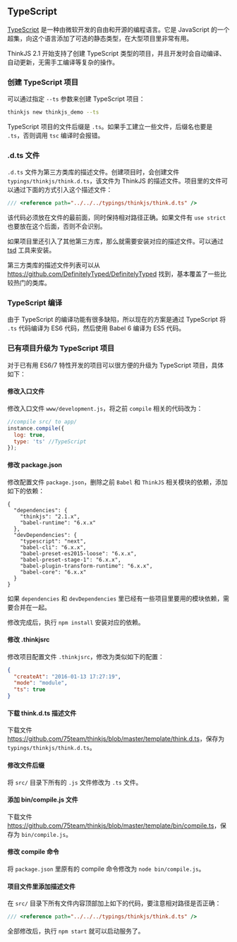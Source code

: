 ## TypeScript

[TypeScript](http://www.typescriptlang.org/) 是一种由微软开发的自由和开源的编程语言。它是 JavaScript 的一个超集，向这个语言添加了可选的静态类型，在大型项目里非常有用。

ThinkJS 2.1 开始支持了创建 TypeScript 类型的项目，并且开发时会自动编译、自动更新，无需手工编译等复杂的操作。

### 创建 TypeScript 项目

可以通过指定 `--ts` 参数来创建 TypeScript 项目：

```sh
thinkjs new thinkjs_demo --ts
```

TypeScript 项目的文件后缀是 `.ts`。如果手工建立一些文件，后缀名也要是 `.ts`，否则调用 `tsc` 编译时会报错。

### .d.ts 文件

`.d.ts` 文件为第三方类库的描述文件。创建项目时，会创建文件 `typings/thinkjs/think.d.ts`，该文件为 ThinkJS 的描述文件。项目里的文件可以通过下面的方式引入这个描述文件：

```js
/// <reference path="../../../typings/thinkjs/think.d.ts" />
```

该代码必须放在文件的最前面，同时保持相对路径正确。如果文件有 `use strict` 也要放在这个后面，否则不会识别。

如果项目里还引入了其他第三方库，那么就需要安装对应的描述文件。可以通过 [tsd](http://definitelytyped.org/tsd/) 工具来安装。

第三方类库的描述文件列表可以从 <https://github.com/DefinitelyTyped/DefinitelyTyped> 找到，基本覆盖了一些比较热门的类库。


### TypeScript 编译

由于 TypeScript 的编译功能有很多缺陷，所以现在的方案是通过 TypeScript 将 `.ts` 代码编译为 ES6 代码，然后使用 Babel 6 编译为 ES5 代码。

### 已有项目升级为 TypeScript 项目

对于已有用 ES6/7 特性开发的项目可以很方便的升级为 TypeScript 项目，具体如下：

#### 修改入口文件

修改入口文件 `www/development.js`，将之前 `compile` 相关的代码改为：

```js
//compile src/ to app/
instance.compile({
  log: true,
  type: 'ts' //TypeScript
});
```

#### 修改 package.json

修改配置文件 `package.json`，删除之前 `Babel` 和 `ThinkJS` 相关模块的依赖，添加如下的依赖：

```
{
  "dependencies": {
    "thinkjs": "2.1.x",
    "babel-runtime": "6.x.x"
  },
  "devDependencies": {
    "typescript": "next",
    "babel-cli": "6.x.x",
    "babel-preset-es2015-loose": "6.x.x",
    "babel-preset-stage-1": "6.x.x",
    "babel-plugin-transform-runtime": "6.x.x",
    "babel-core": "6.x.x"
  }
}
```

如果 `dependencies` 和 `devDependencies` 里已经有一些项目里要用的模块依赖，需要合并在一起。

修改完成后，执行 `npm install` 安装对应的依赖。

#### 修改 .thinkjsrc

修改项目配置文件 `.thinkjsrc`，修改为类似如下的配置：

```json
{
  "createAt": "2016-01-13 17:27:19",
  "mode": "module",
  "ts": true
}
```

#### 下载 think.d.ts 描述文件

下载文件 <https://github.com/75team/thinkjs/blob/master/template/think.d.ts>，保存为 `typings/thinkjs/think.d.ts`。

#### 修改文件后缀

将 `src/` 目录下所有的 `.js` 文件修改为 `.ts` 文件。

#### 添加 bin/compile.js 文件

下载文件 <https://github.com/75team/thinkjs/blob/master/template/bin/compile.ts>，保存为 `bin/compile.js`。

#### 修改 compile 命令

将 `package.json` 里原有的 compile 命令修改为 `node bin/compile.js`。

#### 项目文件里添加描述文件

在 `src/` 目录下所有文件内容顶部加上如下的代码，要注意相对路径是否正确：

```js
/// <reference path="../../../typings/thinkjs/think.d.ts" />
```

全部修改后，执行 `npm start` 就可以启动服务了。

